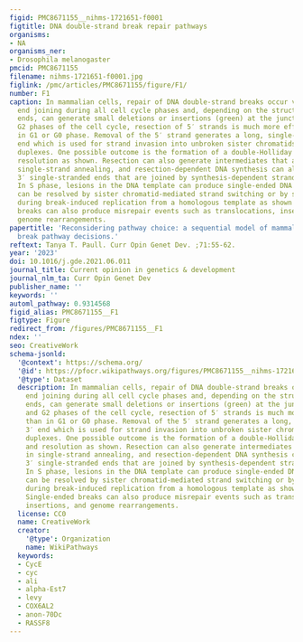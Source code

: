 ```yaml
---
figid: PMC8671155__nihms-1721651-f0001
figtitle: DNA double-strand break repair pathways
organisms:
- NA
organisms_ner:
- Drosophila melanogaster
pmcid: PMC8671155
filename: nihms-1721651-f0001.jpg
figlink: /pmc/articles/PMC8671155/figure/F1/
number: F1
caption: In mammalian cells, repair of DNA double-strand breaks occur via non-homologous
  end joining during all cell cycle phases and, depending on the structure of the
  ends, can generate small deletions or insertions (green) at the junction. In S and
  G2 phases of the cell cycle, resection of 5′ strands is much more efficient than
  in G1 or G0 phase. Removal of the 5′ strand generates a long, single-stranded 3′
  end which is used for strand invasion into unbroken sister chromatids or homologous
  duplexes. One possible outcome is the formation of a double-Holliday junction and
  resolution as shown. Resection can also generate intermediates that are used in
  single-strand annealing, and resection-dependent DNA synthesis can also generate
  3′ single-stranded ends that are joined by synthesis-dependent strand annealing.
  In S phase, lesions in the DNA template can produce single-ended DNA breaks which
  can be resolved by sister chromatid-mediated strand switching or by strand invasion
  during break-induced replication from a homologous template as shown (right). Single-ended
  breaks can also produce misrepair events such as translocations, insertions, and
  genome rearrangements.
papertitle: 'Reconsidering pathway choice: a sequential model of mammalian DNA double-strand
  break pathway decisions.'
reftext: Tanya T. Paull. Curr Opin Genet Dev. ;71:55-62.
year: '2023'
doi: 10.1016/j.gde.2021.06.011
journal_title: Current opinion in genetics & development
journal_nlm_ta: Curr Opin Genet Dev
publisher_name: ''
keywords: ''
automl_pathway: 0.9314568
figid_alias: PMC8671155__F1
figtype: Figure
redirect_from: /figures/PMC8671155__F1
ndex: ''
seo: CreativeWork
schema-jsonld:
  '@context': https://schema.org/
  '@id': https://pfocr.wikipathways.org/figures/PMC8671155__nihms-1721651-f0001.html
  '@type': Dataset
  description: In mammalian cells, repair of DNA double-strand breaks occur via non-homologous
    end joining during all cell cycle phases and, depending on the structure of the
    ends, can generate small deletions or insertions (green) at the junction. In S
    and G2 phases of the cell cycle, resection of 5′ strands is much more efficient
    than in G1 or G0 phase. Removal of the 5′ strand generates a long, single-stranded
    3′ end which is used for strand invasion into unbroken sister chromatids or homologous
    duplexes. One possible outcome is the formation of a double-Holliday junction
    and resolution as shown. Resection can also generate intermediates that are used
    in single-strand annealing, and resection-dependent DNA synthesis can also generate
    3′ single-stranded ends that are joined by synthesis-dependent strand annealing.
    In S phase, lesions in the DNA template can produce single-ended DNA breaks which
    can be resolved by sister chromatid-mediated strand switching or by strand invasion
    during break-induced replication from a homologous template as shown (right).
    Single-ended breaks can also produce misrepair events such as translocations,
    insertions, and genome rearrangements.
  license: CC0
  name: CreativeWork
  creator:
    '@type': Organization
    name: WikiPathways
  keywords:
  - CycE
  - cyc
  - ali
  - alpha-Est7
  - levy
  - COX6AL2
  - anon-70Dc
  - RASSF8
---
```

